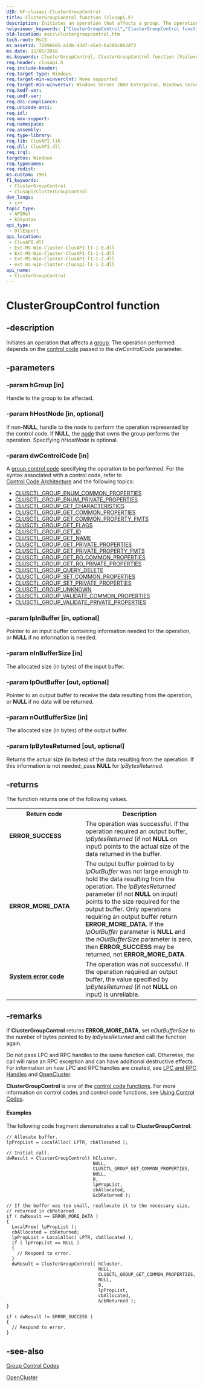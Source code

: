 ```yaml
---
UID: NF:clusapi.ClusterGroupControl
title: ClusterGroupControl function (clusapi.h)
description: Initiates an operation that affects a group. The operation performed depends on the control code passed to the dwControlCode parameter.
helpviewer_keywords: ["ClusterGroupControl","ClusterGroupControl function [Failover Cluster]","_wolf_clustergroupcontrol","clusapi/ClusterGroupControl","mscs.clustergroupcontrol"]
old-location: mscs\clustergroupcontrol.htm
tech.root: MsCS
ms.assetid: 72896685-a1db-43d7-a5e3-ba380c0624f2
ms.date: 12/05/2018
ms.keywords: ClusterGroupControl, ClusterGroupControl function [Failover Cluster], _wolf_clustergroupcontrol, clusapi/ClusterGroupControl, mscs.clustergroupcontrol
req.header: clusapi.h
req.include-header: 
req.target-type: Windows
req.target-min-winverclnt: None supported
req.target-min-winversvr: Windows Server 2008 Enterprise, Windows Server 2008 Datacenter
req.kmdf-ver: 
req.umdf-ver: 
req.ddi-compliance: 
req.unicode-ansi: 
req.idl: 
req.max-support: 
req.namespace: 
req.assembly: 
req.type-library: 
req.lib: ClusAPI.lib
req.dll: ClusAPI.dll
req.irql: 
targetos: Windows
req.typenames: 
req.redist: 
ms.custom: 19H1
f1_keywords:
 - ClusterGroupControl
 - clusapi/ClusterGroupControl
dev_langs:
 - c++
topic_type:
 - APIRef
 - kbSyntax
api_type:
 - DllExport
api_location:
 - ClusAPI.dll
 - Ext-MS-Win-Cluster-ClusAPI-l1-1-0.dll
 - Ext-MS-Win-Cluster-ClusAPI-l1-1-1.dll
 - Ext-MS-Win-Cluster-ClusAPI-l1-1-2.dll
 - ext-ms-win-cluster-clusapi-l1-1-3.dll
api_name:
 - ClusterGroupControl
---
```


# ClusterGroupControl function


## -description

Initiates an 
    operation that affects a <a href="/previous-versions/windows/desktop/mscs/groups">group</a>. The operation performed depends on 
    the <a href="/previous-versions/windows/desktop/mscs/control-codes">control code</a> passed to the 
    <i>dwControlCode</i> parameter.

## -parameters

### -param hGroup [in]

Handle to the group to be affected.

### -param hHostNode [in, optional]

If non-<b>NULL</b>, handle to the node to perform the operation represented by the control 
       code. If <b>NULL</b>, the <a href="/previous-versions/windows/desktop/mscs/nodes">node</a> that owns the 
       group performs the operation. Specifying <i>hHostNode</i> is optional.

### -param dwControlCode [in]

A <a href="/previous-versions/windows/desktop/mscs/group-control-codes">group control code</a> specifying the operation to 
       be performed. For the syntax associated with a control code, refer to  
       <a href="/previous-versions/windows/desktop/mscs/control-code-architecture">Control Code Architecture</a> and the following 
       topics:


<ul>
<li>
<a href="/previous-versions/windows/desktop/mscs/clusctl-group-enum-common-properties">CLUSCTL_GROUP_ENUM_COMMON_PROPERTIES</a>
</li>
<li>
<a href="/previous-versions/windows/desktop/mscs/clusctl-group-enum-private-properties">CLUSCTL_GROUP_ENUM_PRIVATE_PROPERTIES</a>
</li>
<li>
<a href="/previous-versions/windows/desktop/mscs/clusctl-group-get-characteristics">CLUSCTL_GROUP_GET_CHARACTERISTICS</a>
</li>
<li>
<a href="/previous-versions/windows/desktop/mscs/clusctl-group-get-common-properties">CLUSCTL_GROUP_GET_COMMON_PROPERTIES</a>
</li>
<li>
<a href="/previous-versions/windows/desktop/mscs/clusctl-group-get-common-property-fmts">CLUSCTL_GROUP_GET_COMMON_PROPERTY_FMTS</a>
</li>
<li>
<a href="/previous-versions/windows/desktop/mscs/clusctl-group-get-flags">CLUSCTL_GROUP_GET_FLAGS</a>
</li>
<li>
<a href="/previous-versions/windows/desktop/mscs/clusctl-group-get-id">CLUSCTL_GROUP_GET_ID</a>
</li>
<li>
<a href="/previous-versions/windows/desktop/mscs/clusctl-group-get-name">CLUSCTL_GROUP_GET_NAME</a>
</li>
<li>
<a href="/previous-versions/windows/desktop/mscs/clusctl-group-get-private-properties">CLUSCTL_GROUP_GET_PRIVATE_PROPERTIES</a>
</li>
<li>
<a href="/previous-versions/windows/desktop/mscs/clusctl-group-get-private-property-fmts">CLUSCTL_GROUP_GET_PRIVATE_PROPERTY_FMTS</a>
</li>
<li>
<a href="/previous-versions/windows/desktop/mscs/clusctl-group-get-ro-common-properties">CLUSCTL_GROUP_GET_RO_COMMON_PROPERTIES</a>
</li>
<li>
<a href="/previous-versions/windows/desktop/mscs/clusctl-group-get-ro-private-properties">CLUSCTL_GROUP_GET_RO_PRIVATE_PROPERTIES</a>
</li>
<li>
<a href="/previous-versions/windows/desktop/mscs/clusctl-group-query-delete">CLUSCTL_GROUP_QUERY_DELETE</a>
</li>
<li>
<a href="/previous-versions/windows/desktop/mscs/clusctl-group-set-common-properties">CLUSCTL_GROUP_SET_COMMON_PROPERTIES</a>
</li>
<li>
<a href="/previous-versions/windows/desktop/mscs/clusctl-group-set-private-properties">CLUSCTL_GROUP_SET_PRIVATE_PROPERTIES</a>
</li>
<li>
<a href="/previous-versions/windows/desktop/mscs/clusctl-group-unknown">CLUSCTL_GROUP_UNKNOWN</a>
</li>
<li>
<a href="/previous-versions/windows/desktop/mscs/clusctl-group-validate-common-properties">CLUSCTL_GROUP_VALIDATE_COMMON_PROPERTIES</a>
</li>
<li>
<a href="/previous-versions/windows/desktop/mscs/clusctl-group-validate-private-properties">CLUSCTL_GROUP_VALIDATE_PRIVATE_PROPERTIES</a>
</li>
</ul>

### -param lpInBuffer [in, optional]

Pointer to an input buffer containing information needed for the operation, or <b>NULL</b> 
       if no information is needed.

### -param nInBufferSize [in]

The allocated size (in bytes) of the input buffer.

### -param lpOutBuffer [out, optional]

Pointer to an output buffer to receive the data resulting from the operation, or 
       <b>NULL</b> if no data will be returned.

### -param nOutBufferSize [in]

The allocated size (in bytes) of the output buffer.

### -param lpBytesReturned [out, optional]

Returns the actual size (in bytes) of the data resulting from the operation. If this information is not 
       needed, pass <b>NULL</b> for <i>lpBytesReturned</i>.

## -returns

The function returns one of the following values.

<table>
<tr>
<th>Return code</th>
<th>Description</th>
</tr>
<tr>
<td width="40%">
<dl>
<dt><b>ERROR_SUCCESS</b></dt>
</dl>
</td>
<td width="60%">
The operation was successful. If the operation required an output buffer, 
         <i>lpBytesReturned</i> (if not <b>NULL</b> on input) points to the 
         actual size of the data returned in the buffer.

</td>
</tr>
<tr>
<td width="40%">
<dl>
<dt><b>ERROR_MORE_DATA</b></dt>
</dl>
</td>
<td width="60%">
The output buffer pointed to by <i>lpOutBuffer</i> was not large enough to hold the data 
         resulting from the operation. The <i>lpBytesReturned</i> parameter (if not 
         <b>NULL</b> on input) points to the size required for the output buffer. Only operations 
         requiring an output buffer return <b>ERROR_MORE_DATA</b>. If the 
         <i>lpOutBuffer</i> parameter is <b>NULL</b> and the 
         <i>nOutBufferSize</i> parameter is zero, then <b>ERROR_SUCCESS</b> may 
         be returned, not <b>ERROR_MORE_DATA</b>.

</td>
</tr>
<tr>
<td width="40%">
<dl>
<dt><b><a href="/windows/desktop/Debug/system-error-codes">System error code</a></b></dt>
</dl>
</td>
<td width="60%">
The operation was not successful. If the operation required an output buffer, the value specified by 
         <i>lpBytesReturned</i> (if not <b>NULL</b> on input) is 
         unreliable.

</td>
</tr>
</table>

## -remarks

If <b>ClusterGroupControl</b> returns 
     <b>ERROR_MORE_DATA</b>, set <i>nOutBufferSize</i> to the number of bytes 
     pointed to by <i>lpBytesReturned</i> and call the function again.

Do not pass LPC and RPC handles to the same function call. Otherwise, the call will raise an RPC exception and 
     can have additional destructive effects. For information on how LPC and RPC handles are created, see 
     <a href="/previous-versions/windows/desktop/mscs/lpc-and-rpc-handles">LPC and RPC Handles</a> and 
     <a href="/windows/desktop/api/clusapi/nf-clusapi-opencluster">OpenCluster</a>.

<b>ClusterGroupControl</b> is one of the 
     <a href="/previous-versions/windows/desktop/mscs/control-code-functions">control code functions</a>. For more information on 
     control codes and control code functions, see 
     <a href="/previous-versions/windows/desktop/mscs/using-control-codes">Using Control Codes</a>.


#### Examples

The following code fragment demonstrates a call to 
      <b>ClusterGroupControl</b>.


``` syntax
// Allocate buffer.
lpPropList = LocalAlloc( LPTR, cbAllocated );

// Initial call.
dwResult = ClusterGroupControl( hCluster,
                                NULL,
                                CLUSCTL_GROUP_GET_COMMON_PROPERTIES, 
                                NULL,
                                0,
                                lpPropList,
                                cbAllocated,
                                &cbReturned );

// If the buffer was too small, reallocate it to the necessary size,
// returned in cbReturned.
if ( dwResult == ERROR_MORE_DATA )
{
  LocalFree( lpPropList );
  cbAllocated = cbReturned;
  lpPropList = LocalAlloc( LPTR, cbAllocated );
  if ( lpPropList == NULL )
  {
    // Respond to error.
  }
  dwResult = ClusterGroupControl( hCluster,
                                  NULL,
                                  CLUSCTL_GROUP_GET_COMMON_PROPERTIES,
                                  NULL,
                                  0,
                                  lpPropList,
                                  cbAllocated,
                                  &cbReturned );
}

if ( dwResult != ERROR_SUCCESS )
{
  // Respond to error.
}
```


## -see-also

<a href="/previous-versions/windows/desktop/mscs/group-control-codes">Group Control Codes</a>



<a href="/windows/desktop/api/clusapi/nf-clusapi-opencluster">OpenCluster</a>
